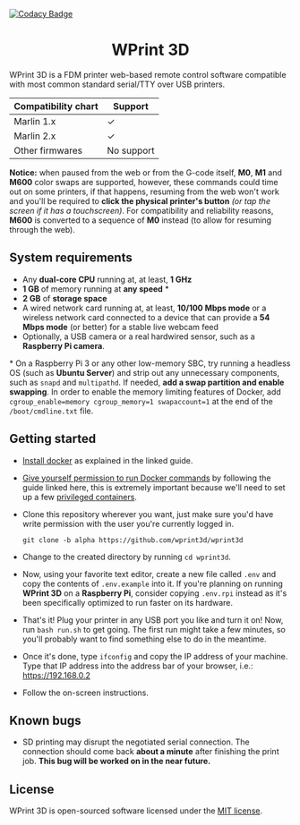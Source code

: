 [![Codacy Badge](https://app.codacy.com/project/badge/Grade/de0ec3d7753c4629bb0b23e12bfcf56c)](https://app.codacy.com/gh/wprint3d/wprint3d/dashboard?utm_source=gh&utm_medium=referral&utm_content=&utm_campaign=Badge_grade)

<h1 style="text-align: center;"> WPrint 3D </h1>

WPrint 3D is a FDM printer web-based remote control software compatible with most common standard serial/TTY over USB printers.

Compatibility chart | Support     
------------------- | -----------
Marlin 1.x          | ✓          
Marlin 2.x          | ✓          
Other firmwares     | No support 

**Notice:** when paused from the web or from the G-code itself, **M0**, **M1** and **M600** color swaps are supported, however, these commands could time out on some printers, if that happens, resuming from the web won't work and you'll be required to **click the physical printer's button** *(or tap the screen if it has a touchscreen)*. For compatibility and reliability reasons, **M600** is converted to a sequence of **M0** instead (to allow for resuming through the web).

## System requirements
- Any **dual-core CPU** running at, at least, **1 GHz**
- **1 GB** of memory running at **any speed** \*
- **2 GB** of **storage space**
- A wired network card running at, at least, **10/100 Mbps mode** or a wireless network card connected to a device that can provide a **54 Mbps mode** (or better) for a stable live webcam feed
- Optionally, a USB camera or a real hardwired sensor, such as a **Raspberry Pi camera**.

\* On a Raspberry Pi 3 or any other low-memory SBC, try running a headless OS (such as **Ubuntu Server**) and strip out any unnecessary components, such as `snapd` and `multipathd`. If needed, **add a swap partition and enable swapping**. In order to enable the memory limiting features of Docker, add `cgroup_enable=memory cgroup_memory=1 swapaccount=1` at the end of the `/boot/cmdline.txt` file.

## Getting started
- [Install docker](https://docs.docker.com/desktop/install/linux-install/) as explained in the linked guide.
- [Give yourself permission to run Docker commands](https://docs.docker.com/engine/install/linux-postinstall/) by following the guide linked here, this is extremely important because we'll need to set up a few [privileged containers](https://docs.docker.com/engine/reference/commandline/run/#-full-container-capabilities---privileged).
- Clone this repository wherever you want, just make sure you'd have write permission with the user you're currently logged in.

    `git clone -b alpha https://github.com/wprint3d/wprint3d`
- Change to the created directory by running `cd wprint3d`.
- Now, using your favorite text editor, create a new file called `.env` and copy the contents of `.env.example` into it. If you're planning on running **WPrint 3D** on a **Raspberry Pi**, consider copying `.env.rpi` instead as it's been specifically optimized to run faster on its hardware.
- That's it! Plug your printer in any USB port you like and turn it on! Now, run `bash run.sh` to get going. The first run might take a few minutes, so you'll probably want to find something else to do in the meantime.
- Once it's done, type `ifconfig` and copy the IP address of your machine. Type that IP address into the address bar of your browser, i.e.: https://192.168.0.2
- Follow the on-screen instructions.

## Known bugs
- SD printing may disrupt the negotiated serial connection. The connection should come back **about a minute** after finishing the print job. **This bug will be worked on in the near future.**

<!-- 
## Contributing

Thank you for considering contributing to WPrint 3D! The contribution guide can be found in the [WPrint 3D documentation](#).

## Code of Conduct

In order to ensure that the Laravel community is welcoming to all, please review and abide by the [Code of Conduct](#).

## Security Vulnerabilities

If you discover a security vulnerability within WPrint 3D, please send an e-mail to ... via [example@example.com](mailto:example@example.com). All security vulnerabilities will be promptly addressed. -->

## License

WPrint 3D is open-sourced software licensed under the [MIT license](LICENSE).
